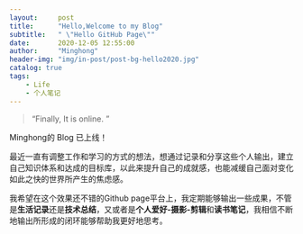 ```yaml
---
layout:     post
title:      "Hello,Welcome to my Blog"
subtitle:   " \"Hello GitHub Page\""
date:       2020-12-05 12:55:00
author:     "Minghong"
header-img: "img/in-post/post-bg-hello2020.jpg"
catalog: true
tags:
    - Life
    - 个人笔记
---
```


> “Finally, It is online. ”


Minghong的 Blog 已上线！

最近一直有调整工作和学习的方式的想法，想通过记录和分享这些个人输出，建立自己知识体系和达成的目标库，以此来提升自己的成就感，也能减缓自己面对变化如此之快的世界所产生的焦虑感。

我希望在这个效果还不错的Github page平台上，我定期能够输出一些成果，不管是**生活记录**还是**技术总结**，又或者是**个人爱好-摄影-剪辑**和**读书笔记**，我相信不断地输出所形成的闭环能够帮助我更好地思考。

<p id = "build"></p>
